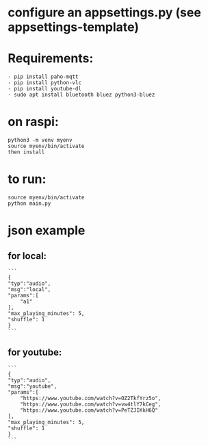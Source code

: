 # configure an appsettings.py (see appsettings-template)

# Requirements:
    - pip install paho-mqtt
    - pip install python-vlc
    - pip install youtube-dl
    - sudo apt install bluetooth bluez python3-bluez

# on raspi:
    python3 -m venv myenv
    source myenv/bin/activate
    then install

# to run:
    source myenv/bin/activate
    python main.py

# json example
## for local:
    ```
    {
    "typ":"audio",
    "msg":"local",
    "params":[
        "a1"
    ],
    "max_playing_minutes": 5,
    "shuffle": 1
    }
    ```

## for youtube:
    ```
    {
    "typ":"audio",
    "msg":"youtube",
    "params":[
        "https://www.youtube.com/watch?v=OZ2TkfYrz5o",
        "https://www.youtube.com/watch?v=vw4tlY7kCeg",
        "https://www.youtube.com/watch?v=PeTZJIKkH6Q"
    ],
    "max_playing_minutes": 5,
    "shuffle": 1
    }
    ```